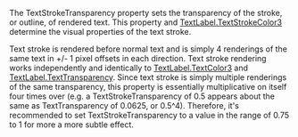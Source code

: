 The TextStrokeTransparency property sets the transparency of the stroke,
or outline, of rendered text. This property and
[TextLabel.TextStrokeColor3](https://create.roblox.com/docs/reference/engine/classes/TextLabel#TextStrokeColor3) determine the visual properties of the text
stroke.

Text stroke is rendered before normal text and is simply 4 renderings of
the same text in +/- 1 pixel offsets in each direction. Text stroke
rendering works independently and identically to [TextLabel.TextColor3](https://create.roblox.com/docs/reference/engine/classes/TextLabel#TextColor3)
and [TextLabel.TextTransparency](https://create.roblox.com/docs/reference/engine/classes/TextLabel#TextTransparency). Since text stroke is simply multiple
renderings of the same transparency, this property is essentially
multiplicative on itself four times over (e.g. a TextStrokeTransparency of
0.5 appears about the same as TextTransparency of 0.0625, or 0.5^4).
Therefore, it's recommended to set TextStrokeTransparency to a value in
the range of 0.75 to 1 for more a more subtle effect.